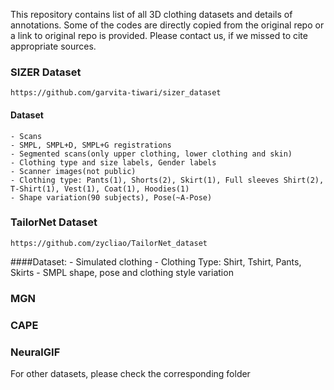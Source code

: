 This repository contains list of all 3D clothing datasets and details of annotations.
Some of the codes are directly copied from the original repo or a link to original repo is provided. Please contact us, if we missed to cite appropriate sources.


### SIZER Dataset
    https://github.com/garvita-tiwari/sizer_dataset

#### Dataset

    - Scans
    - SMPL, SMPL+D, SMPL+G registrations
    - Segmented scans(only upper clothing, lower clothing and skin)
    - Clothing type and size labels, Gender labels
    - Scanner images(not public)
    - Clothing type: Pants(1), Shorts(2), Skirt(1), Full sleeves Shirt(2), T-Shirt(1), Vest(1), Coat(1), Hoodies(1)
    - Shape variation(90 subjects), Pose(~A-Pose)

### TailorNet Dataset
    https://github.com/zycliao/TailorNet_dataset
####Dataset:
    - Simulated clothing
    - Clothing Type: Shirt, Tshirt, Pants, Skirts
    - SMPL shape, pose and clothing style variation

### MGN
    
### CAPE

### NeuralGIF
    
For other datasets, please check the corresponding folder


